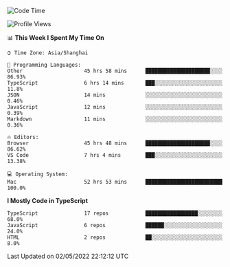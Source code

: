 <!--START_SECTION:waka-->
![Code Time](http://img.shields.io/badge/Code%20Time-1%2C846%20hrs%2019%20mins-blue)

![Profile Views](http://img.shields.io/badge/Profile%20Views-4-blue)

📊 **This Week I Spent My Time On** 

```text
⌚︎ Time Zone: Asia/Shanghai

💬 Programming Languages: 
Other                    45 hrs 58 mins      █████████████████████░░░░   86.93% 
TypeScript               6 hrs 14 mins       ███░░░░░░░░░░░░░░░░░░░░░░   11.8% 
JSON                     14 mins             ░░░░░░░░░░░░░░░░░░░░░░░░░   0.46% 
JavaScript               12 mins             ░░░░░░░░░░░░░░░░░░░░░░░░░   0.39% 
Markdown                 11 mins             ░░░░░░░░░░░░░░░░░░░░░░░░░   0.36%

🔥 Editors: 
Browser                  45 hrs 48 mins      █████████████████████░░░░   86.62% 
VS Code                  7 hrs 4 mins        ███░░░░░░░░░░░░░░░░░░░░░░   13.38%

💻 Operating System: 
Mac                      52 hrs 53 mins      █████████████████████████   100.0%

```

**I Mostly Code in TypeScript** 

```text
TypeScript               17 repos            █████████████████░░░░░░░░   68.0% 
JavaScript               6 repos             ██████░░░░░░░░░░░░░░░░░░░   24.0% 
HTML                     2 repos             ██░░░░░░░░░░░░░░░░░░░░░░░   8.0%

```



 Last Updated on 02/05/2022 22:12:12 UTC
<!--END_SECTION:waka-->
